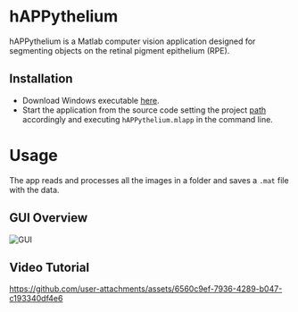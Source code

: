 # hAPPythelium

hAPPythelium is a Matlab computer vision application designed for segmenting objects on the retinal pigment epithelium (RPE).

## Installation

- Download Windows executable [here](https://github.com/raffaelemazziotti/hAPPythelium_code/raw/0429af23cff7e0293516b6ca42afd0927530b0c2/MyAppInstaller_web.exe).
- Start the application from the source code setting the project [path](https://it.mathworks.com/help/matlab/matlab_env/files-and-folders-that-matlab-accesses.html) accordingly and executing ```hAPPythelium.mlapp``` in the command line.

# Usage

The app reads and processes all the images in a folder and saves a ```.mat``` file with the data.

## GUI Overview
![GUI](https://github.com/raffaelemazziotti/hAPPytelium_code/blob/main/images/GUI_1.png)


## Video Tutorial
https://github.com/user-attachments/assets/6560c9ef-7936-4289-b047-c193340df4e6

